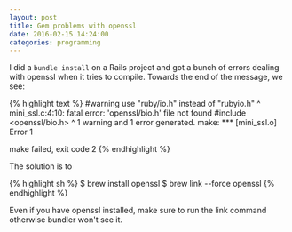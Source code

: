 ```yaml
---
layout: post
title: Gem problems with openssl
date: 2016-02-15 14:24:00
categories: programming
---
```


I did a `bundle install` on a Rails project and got a bunch of errors dealing
with openssl when it tries to compile. Towards the end of the message, we see:

{% highlight text %}
#warning use "ruby/io.h" instead of "rubyio.h"
 ^
mini_ssl.c:4:10: fatal error: 'openssl/bio.h' file not found
#include <openssl/bio.h>
         ^
1 warning and 1 error generated.
make: *** [mini_ssl.o] Error 1

make failed, exit code 2
{% endhighlight %}

The solution is to

{% highlight sh %}
$ brew install openssl
$ brew link --force openssl
{% endhighlight %}

Even if you have openssl installed, make sure to run the link command otherwise
bundler won't see it.
